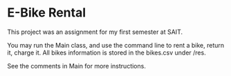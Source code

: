 # E-Bike Rental
This project was an assignment for my first semester at SAIT.

You may run the Main class, and use the command line to rent a bike, return it, charge it. All bikes information is stored in the bikes.csv under /res.

See the comments in Main for more instructions.